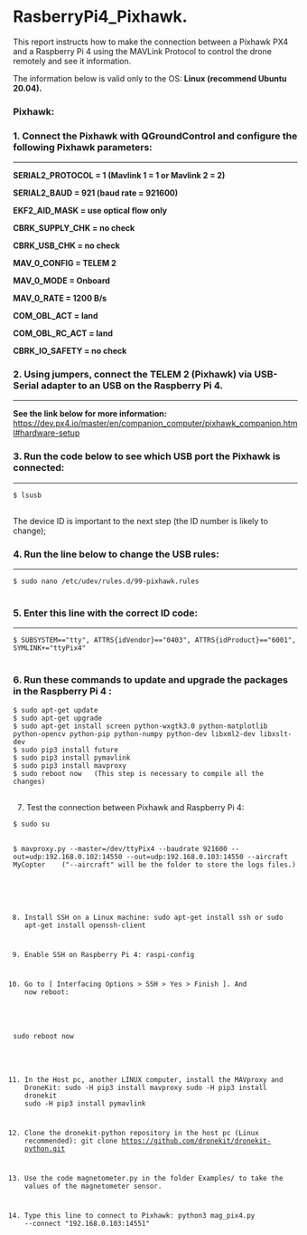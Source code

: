 <h1>
RasberryPi4_Pixhawk.
</h1>
<p>
This report instructs how to make the connection between a Pixhawk PX4 and a Raspberry Pi 4 using the MAVLink Protocol to control the drone remotely and see it information.
  
The information below is valid only to the OS: **Linux (recommend Ubuntu 20.04).**
</p>
<h3>
  Pixhawk:
</h3>
<h3>
  1. Connect the Pixhawk with QGroundControl and configure the following Pixhawk parameters:
</h3>

---
<p>

**SERIAL2_PROTOCOL = 1 (Mavlink 1 = 1 or Mavlink 2 = 2)**

**SERIAL2_BAUD = 921 (baud rate = 921600)**

**EKF2_AID_MASK = use optical flow only**

**CBRK_SUPPLY_CHK = no check**

**CBRK_USB_CHK = no check**

**MAV_0_CONFIG = TELEM 2**

**MAV_0_MODE = Onboard**

**MAV_0_RATE = 1200 B/s**

**COM_OBL_ACT = land**

**COM_OBL_RC_ACT = land**

**CBRK_IO_SAFETY = no check**

</p>
<h3>
2.	Using jumpers, connect the TELEM 2 (Pixhawk) via USB-Serial adapter to an USB on the Raspberry Pi 4.
</h3>

---
**See the link below for more information:**
https://dev.px4.io/master/en/companion_computer/pixhawk_companion.html#hardware-setup
<h3>
  3.	Run the code below to see which USB port the Pixhawk is connected: 
</h3>

---
<pre><code>$ lsusb
</code>
</pre>

The device ID is important to the next step (the ID number is likely to change);
<h3>
4.	Run the line below to change the USB rules:
</h3>

---
<pre><code>$ sudo nano /etc/udev/rules.d/99-pixhawk.rules
</code>
</pre>
<h3>
5.	Enter this line with the correct ID code:
</h3>

---
<pre><code>$ SUBSYSTEM=="tty", ATTRS{idVendor}=="0403", ATTRS{idProduct}=="6001", SYMLINK+="ttyPix4"
</code>
</pre>
<h3>
6.	Run these commands to update and upgrade the packages in the Raspberry Pi 4 : 
</h3>

<pre><code>$ sudo apt-get update
$ sudo apt-get upgrade
$ sudo apt-get install screen python-wxgtk3.0 python-matplotlib python-opencv python-pip python-numpy python-dev libxml2-dev libxslt-dev
$ sudo pip3 install future
$ sudo pip3 install pymavlink
$ sudo pip3 install mavproxy
$ sudo reboot now   (This step is necessary to compile all the changes)
</code>
</pre>

7.	Test the connection between Pixhawk and Raspberry Pi 4: 
<pre><code>$ sudo su
</code>
</pre>

<pre><code>$ mavproxy.py --master=/dev/ttyPix4 --baudrate 921600 --out=udp:192.168.0.102:14550 --out=udp:192.168.0.103:14550 --aircraft MyCopter    ("--aircraft" will be the folder to store the logs files.)
</pre>
8.	Install SSH on a Linux machine: 
sudo apt-get install ssh
or
sudo apt-get install openssh-client

9.	Enable SSH on Raspberry Pi 4: 
raspi-config

10.	Go to [ Interfacing Options > SSH > Yes > Finish ]. And now reboot:

sudo reboot now


11.	In the Host pc, another LINUX computer, install the MAVproxy and DroneKit: 
sudo -H
pip3 install mavproxy
sudo -H pip3 install dronekit
sudo -H pip3 install pymavlink

12.	Clone the dronekit-python repository in the host pc (Linux recommended): 
git clone https://github.com/dronekit/dronekit-python.git

13.	Use the code magnetometer.py in the folder Examples/ to take the values of the magnetometer sensor.

14.	Type this line to connect to Pixhawk: 
python3 mag_pix4.py --connect "192.168.0.103:14551"

